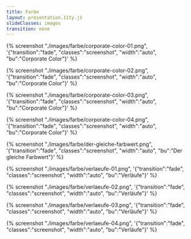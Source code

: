 ```yaml
---
title: Farbe
layout: presentation.11ty.js
slideClasses: images
transition: none
---
```


{% screenshot "./images/farbe/corporate-color-01.png", '{"transition":"fade", "classes":"screenshot", "width":"auto", "bu":"Corporate Color"}' %}

{% screenshot "./images/farbe/corporate-color-02.png", '{"transition":"fade", "classes":"screenshot", "width":"auto", "bu":"Corporate Color"}' %}

{% screenshot "./images/farbe/corporate-color-03.png", '{"transition":"fade", "classes":"screenshot", "width":"auto", "bu":"Corporate Color"}' %}

{% screenshot "./images/farbe/corporate-color-04.png", '{"transition":"fade", "classes":"screenshot", "width":"auto", "bu":"Corporate Color"}' %}

{% screenshot "./images/farbe/der-gleiche-farbwert.png", '{"transition":"fade", "classes":"screenshot", "width":"auto", "bu":"Der gleiche Farbwert"}' %}

{% screenshot "./images/farbe/verlaeufe-01.png", '{"transition":"fade", "classes":"screenshot", "width":"auto", "bu":"Verläufe"}' %}

{% screenshot "./images/farbe/verlaeufe-02.png", '{"transition":"fade", "classes":"screenshot", "width":"auto", "bu":"Verläufe"}' %}

{% screenshot "./images/farbe/verlaeufe-03.png", '{"transition":"fade", "classes":"screenshot", "width":"auto", "bu":"Verläufe"}' %}

{% screenshot "./images/farbe/verlaeufe-04.png", '{"transition":"fade", "classes":"screenshot", "width":"auto", "bu":"Verläufe"}' %}
